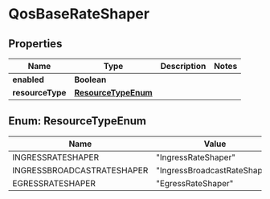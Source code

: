 # QosBaseRateShaper

## Properties
Name | Type | Description | Notes
------------ | ------------- | ------------- | -------------
**enabled** | **Boolean** |  | 
**resourceType** | [**ResourceTypeEnum**](#ResourceTypeEnum) |  | 

<a name="ResourceTypeEnum"></a>
## Enum: ResourceTypeEnum
Name | Value
---- | -----
INGRESSRATESHAPER | &quot;IngressRateShaper&quot;
INGRESSBROADCASTRATESHAPER | &quot;IngressBroadcastRateShaper&quot;
EGRESSRATESHAPER | &quot;EgressRateShaper&quot;
